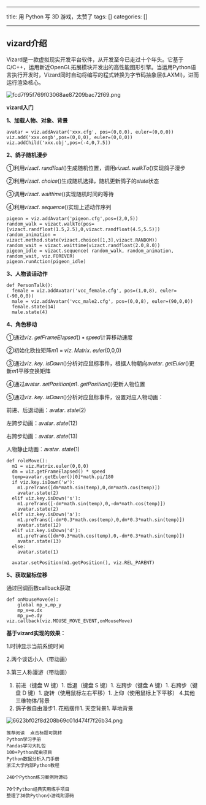 
--- 
title:  用 Python 写 3D 游戏，太赞了 
tags: []
categories: [] 

---
## vizard介绍

Vizard是一款虚拟现实开发平台软件，从开发至今已走过十个年头。它基于C/C++，运用新近OpenGL拓展模块开发出的高性能图形引擎。当运用Python语言执行开发时，Vizard同时自动将编写的程式转换为字节码抽象层(LAXMI)，进而运行渲染核心。

<img src="https://img-blog.csdnimg.cn/img_convert/fcd7f95f769f03068ae87209bac72f69.png" alt="fcd7f95f769f03068ae87209bac72f69.png">

**vizard入门**

**1、加载人物、对象、背景**

```
avatar = viz.addAvatar('xxx.cfg', pos=(0,0,0), euler=(0,0,0))
viz.add('xxx.osgb',pos=(0,0,0), euler=(0,0,0))
viz.addChild('xxx.obj',pos=(-4,0,7.5))
```

**2、鸽子随机漫步**

①利用𝑣𝑖𝑧𝑎𝑐𝑡. 𝑟𝑎𝑛𝑑𝑓𝑙𝑜𝑎𝑡()生成随机位置，调用𝑣𝑖𝑧𝑎𝑐𝑡. 𝑤𝑎𝑙𝑘𝑇𝑜()实现鸽子漫步

②利用𝑣𝑖𝑧𝑎𝑐𝑡. 𝑐ℎ𝑜𝑖𝑐𝑒()生成随机选择，随机更新鸽子的𝑠𝑡𝑎𝑡𝑒状态

③调用𝑣𝑖𝑧𝑎𝑐𝑡. 𝑤𝑎𝑖𝑡𝑡𝑖𝑚𝑒()实现随机时间的等待

④利用𝑣𝑖𝑧𝑎𝑐𝑡. 𝑠𝑒𝑞𝑢𝑒𝑛𝑐𝑒()实现上述动作序列

```
pigeon = viz.addAvatar('pigeon.cfg',pos=(2,0,5))
random_walk = vizact.walkTo(pos=[vizact.randfloat(1.5,2.5),0,vizact.randfloat(4.5,5.5)])
random_animation = vizact.method.state(vizact.choice([1,3],vizact.RANDOM))
random_wait = vizact.waittime(vizact.randfloat(2.0,8.0))
pigeon_idle = vizact.sequence( random_walk, random_animation, random_wait, viz.FOREVER)
pigeon.runAction(pigeon_idle)
```

**3、人物谈话动作**

```
def PersonTalk():
  female = viz.addAvatar('vcc_female.cfg', pos=(1,0,8), euler=(-90,0,0))
  male = viz.addAvatar('vcc_male2.cfg', pos=(0,0,8), euler=(90,0,0))
  female.state(14)
  male.state(4)
```

**4、角色移动**

①通过𝑣𝑖𝑧. 𝑔𝑒𝑡𝐹𝑟𝑎𝑚𝑒𝐸𝑙𝑎𝑝𝑠𝑒𝑑() ∗ 𝑠𝑝𝑒𝑒𝑑计算移动速度

②初始化欧拉矩阵𝑚1 = 𝑣𝑖𝑧. 𝑀𝑎𝑡𝑟𝑖𝑥. 𝑒𝑢𝑙𝑒𝑟(0,0,0)

③通过𝑣𝑖𝑧. 𝑘𝑒𝑦. 𝑖𝑠𝐷𝑜𝑤𝑛()分析对应鼠标事件，根据人物朝向𝑎𝑣𝑎𝑡𝑎𝑟. 𝑔𝑒𝑡𝐸𝑢𝑙𝑒𝑟()更 新𝑚1平移变换矩阵

④通过𝑎𝑣𝑎𝑡𝑎𝑟. 𝑠𝑒𝑡𝑃𝑜𝑠𝑖𝑡𝑖𝑜𝑛(𝑚1. 𝑔𝑒𝑡𝑃𝑜𝑠𝑖𝑡𝑖𝑜𝑛())更新人物位置

⑤通过𝑣𝑖𝑧. 𝑘𝑒𝑦. 𝑖𝑠𝐷𝑜𝑤𝑛()分析对应鼠标事件，设置对应人物动画：

前进、后退动画：𝑎𝑣𝑎𝑡𝑎𝑟. 𝑠𝑡𝑎𝑡𝑒(2)

左跨步动画：𝑎𝑣𝑎𝑡𝑎𝑟. 𝑠𝑡𝑎𝑡𝑒(12)

右跨步动画：𝑎𝑣𝑎𝑡𝑎𝑟. 𝑠𝑡𝑎𝑡𝑒(13)

人物静止动画：𝑎𝑣𝑎𝑡𝑎𝑟. 𝑠𝑡𝑎𝑡𝑒(1)

```
def roleMove():
  m1 = viz.Matrix.euler(0,0,0)
  dm = viz.getFrameElapsed() * speed
  temp=avatar.getEuler()[0]*math.pi/180  
  if viz.key.isDown('w'):
    m1.preTrans([dm*math.sin(temp),0,dm*math.cos(temp)])
    avatar.state(2)
  elif viz.key.isDown('s'):
    m1.preTrans([-dm*math.sin(temp),0,-dm*math.cos(temp)])
    avatar.state(2)
  elif viz.key.isDown('a'):
    m1.preTrans([-dm*0.3*math.cos(temp),0,dm*0.3*math.sin(temp)])
    avatar.state(12)
  elif viz.key.isDown('d'):
    m1.preTrans([dm*0.3*math.cos(temp),0,-dm*0.3*math.sin(temp)])
    avatar.state(13)
  else:
    avatar.state(1)
    
  avatar.setPosition(m1.getPosition(), viz.REL_PARENT)
```

**5、获取鼠标位移**

通过回调函数callback获取

```
def onMouseMove(e): 
    global mp_x,mp_y
    mp_x=e.dx
    mp_y=e.dy
viz.callback(viz.MOUSE_MOVE_EVENT,onMouseMove)
```

**基于vizard实现的效果：**

1.时钟显示当前系统时间

2.两个谈话小人（带动画）

3.第三人称漫游（带动画）
1. 前进（键盘 W 键）1. 后退（键盘 S 键）1. 左跨步（键盘 A 键）1. 右跨步（键盘 D 键）1. 旋转（使用鼠标左右平移）1. 上仰（使用鼠标上下平移）
4.其他三维物体/背景
1. 鸽子做自由漫步1. 花瓶摆件1. 天空背景1. 草地背景
<img src="https://img-blog.csdnimg.cn/img_convert/6623bf02f8d208b69c01d474f7f26b34.png" alt="6623bf02f8d208b69c01d474f7f26b34.png">

```
推荐阅读  点击标题可跳转
Python学习手册
Pandas学习大礼包
100+Python爬虫项目
Python数据分析入门手册
浙江大学内部Python教程

240个Python练习案例附源码

70个Python经典实用练手项目
整理了30款Python小游戏附源码
```
